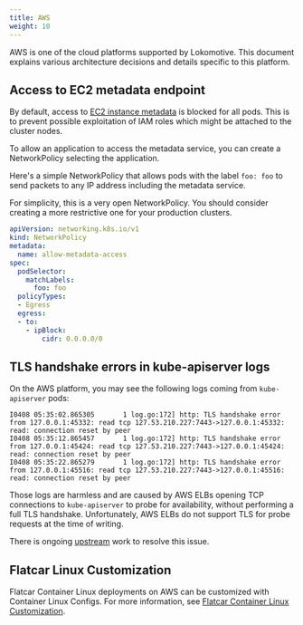 ```yaml
---
title: AWS
weight: 10
---
```


AWS is one of the cloud platforms supported by Lokomotive. This document explains various architecture decisions and details specific to this platform.

## Access to EC2 metadata endpoint

By default, access to [EC2 instance metadata](https://docs.aws.amazon.com/AWSEC2/latest/UserGuide/ec2-instance-metadata.html) is blocked for all pods. This is to prevent possible exploitation of IAM roles which might be attached to the cluster nodes.

To allow an application to access the metadata service, you can create a NetworkPolicy selecting the application.

Here's a simple NetworkPolicy that allows pods with the label `foo: foo` to send packets to any IP address including the metadata service.

For simplicity, this is a very open NetworkPolicy. You should consider creating a more restrictive one for your production clusters.

```yaml
apiVersion: networking.k8s.io/v1
kind: NetworkPolicy
metadata:
  name: allow-metadata-access
spec:
  podSelector:
    matchLabels:
      foo: foo
  policyTypes:
  - Egress
  egress:
  - to:
    - ipBlock:
        cidr: 0.0.0.0/0
```

## TLS handshake errors in kube-apiserver logs

On the AWS platform, you may see the following logs coming from `kube-apiserver` pods:

```
I0408 05:35:02.865305       1 log.go:172] http: TLS handshake error from 127.0.0.1:45332: read tcp 127.53.210.227:7443->127.0.0.1:45332: read: connection reset by peer
I0408 05:35:12.865457       1 log.go:172] http: TLS handshake error from 127.0.0.1:45424: read tcp 127.53.210.227:7443->127.0.0.1:45424: read: connection reset by peer
I0408 05:35:22.865279       1 log.go:172] http: TLS handshake error from 127.0.0.1:45516: read tcp 127.53.210.227:7443->127.0.0.1:45516: read: connection reset by peer
```

Those logs are harmless and are caused by AWS ELBs opening TCP connections to `kube-apiserver` to probe for availability, without performing a full TLS handshake. Unfortunately, AWS ELBs do not support TLS for probe requests at the time of writing.

There is ongoing [upstream](https://github.com/kubernetes/kubernetes/pull/91277) work to resolve this issue.

## Flatcar Linux Customization

Flatcar Container Linux deployments on AWS can be customized with Container Linux Configs.
For more information, see [Flatcar Container Linux Customization](/docs/concepts/flatcar-container-linux.md#Customization).